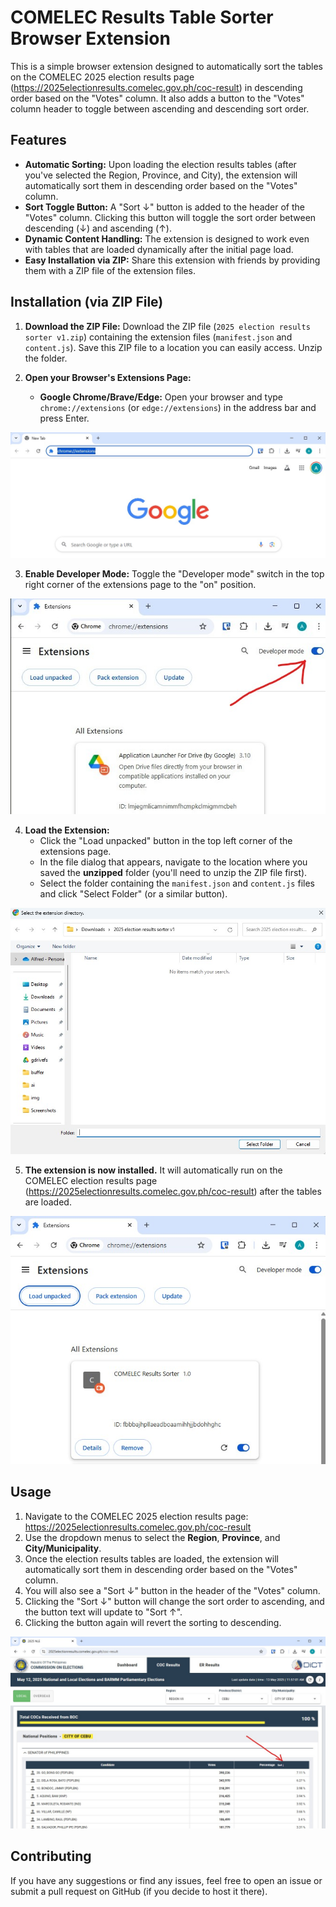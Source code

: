 # COMELEC Results Table Sorter Browser Extension

This is a simple browser extension designed to automatically sort the tables on the COMELEC 2025 election results page (https://2025electionresults.comelec.gov.ph/coc-result) in descending order based on the "Votes" column. It also adds a button to the "Votes" column header to toggle between ascending and descending sort order.

## Features

* **Automatic Sorting:** Upon loading the election results tables (after you've selected the Region, Province, and City), the extension will automatically sort them in descending order based on the "Votes" column.
* **Sort Toggle Button:** A "Sort ↓" button is added to the header of the "Votes" column. Clicking this button will toggle the sort order between descending (↓) and ascending (↑).
* **Dynamic Content Handling:** The extension is designed to work even with tables that are loaded dynamically after the initial page load.
* **Easy Installation via ZIP:** Share this extension with friends by providing them with a ZIP file of the extension files.

## Installation (via ZIP File)

1.  **Download the ZIP File:**  Download the ZIP file (`2025 election results sorter v1.zip`) containing the extension files (`manifest.json` and `content.js`). Save this ZIP file to a location you can easily access. Unzip the folder.

2.  **Open your Browser's Extensions Page:**
    * **Google Chrome/Brave/Edge:** Open your browser and type `chrome://extensions` (or `edge://extensions`) in the address bar and press Enter.

![Open your Browser's Extensions Page](img/browserextensions1.jpg)

3.  **Enable Developer Mode:** Toggle the "Developer mode" switch in the top right corner of the extensions page to the "on" position.

![Enable Developer Mode](img/enabledevelopermode.jpg)

4.  **Load the Extension:**
    * Click the "Load unpacked" button in the top left corner of the extensions page.
    * In the file dialog that appears, navigate to the location where you saved the **unzipped** folder (you'll need to unzip the ZIP file first).
    * Select the folder containing the `manifest.json` and `content.js` files and click "Select Folder" (or a similar button).

![Load the Extension](img/selectfolder.jpg)

5.  **The extension is now installed.** It will automatically run on the COMELEC election results page (https://2025electionresults.comelec.gov.ph/coc-result) after the tables are loaded.

![The extension is now installed](img/success.jpg)

## Usage

1.  Navigate to the COMELEC 2025 election results page: https://2025electionresults.comelec.gov.ph/coc-result
2.  Use the dropdown menus to select the **Region**, **Province**, and **City/Municipality**.
3.  Once the election results tables are loaded, the extension will automatically sort them in descending order based on the "Votes" column.
4.  You will also see a "Sort ↓" button in the header of the "Votes" column.
5.  Clicking the "Sort ↓" button will change the sort order to ascending, and the button text will update to "Sort ↑".
6.  Clicking the button again will revert the sorting to descending.

![Adds the Sort button to the table](img/sorted.jpg)

## Contributing

If you have any suggestions or find any issues, feel free to open an issue or submit a pull request on GitHub (if you decide to host it there).

